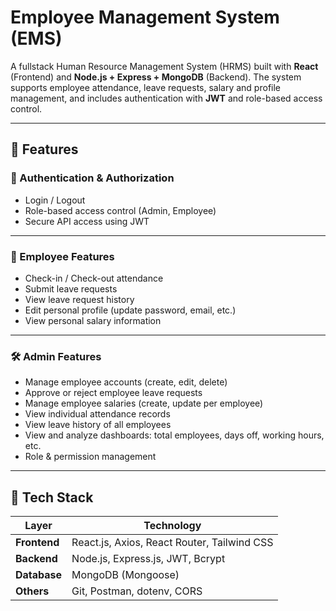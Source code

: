 # Employee Management System (EMS)

A fullstack Human Resource Management System (HRMS) built with **React** (Frontend) and **Node.js + Express + MongoDB** (Backend). The system supports employee attendance, leave requests, salary and profile management, and includes authentication with **JWT** and role-based access control.

---

## 🚀 Features

### 🔐 Authentication & Authorization

- Login / Logout
- Role-based access control (Admin, Employee)
- Secure API access using JWT

---

### 👤 Employee Features

- Check-in / Check-out attendance
- Submit leave requests
- View leave request history
- Edit personal profile (update password, email, etc.)
- View personal salary information

---

### 🛠️ Admin Features

- Manage employee accounts (create, edit, delete)
- Approve or reject employee leave requests
- Manage employee salaries (create, update per employee)
- View individual attendance records
- View leave history of all employees
- View and analyze dashboards: total employees, days off, working hours, etc.
- Role & permission management

---

## 🧰 Tech Stack

| Layer        | Technology                                  |
| ------------ | ------------------------------------------- |
| **Frontend** | React.js, Axios, React Router, Tailwind CSS |
| **Backend**  | Node.js, Express.js, JWT, Bcrypt            |
| **Database** | MongoDB (Mongoose)                          |
| **Others**   | Git, Postman, dotenv, CORS                  |


